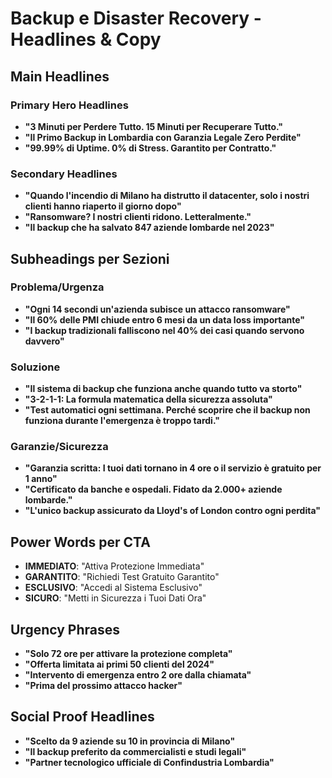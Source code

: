 # Backup e Disaster Recovery - Headlines & Copy

## Main Headlines

### Primary Hero Headlines
- **"3 Minuti per Perdere Tutto. 15 Minuti per Recuperare Tutto."**
- **"Il Primo Backup in Lombardia con Garanzia Legale Zero Perdite"**
- **"99.99% di Uptime. 0% di Stress. Garantito per Contratto."**

### Secondary Headlines
- **"Quando l'incendio di Milano ha distrutto il datacenter, solo i nostri clienti hanno riaperto il giorno dopo"**
- **"Ransomware? I nostri clienti ridono. Letteralmente."**
- **"Il backup che ha salvato 847 aziende lombarde nel 2023"**

## Subheadings per Sezioni

### Problema/Urgenza
- **"Ogni 14 secondi un'azienda subisce un attacco ransomware"**
- **"Il 60% delle PMI chiude entro 6 mesi da un data loss importante"**
- **"I backup tradizionali falliscono nel 40% dei casi quando servono davvero"**

### Soluzione
- **"Il sistema di backup che funziona anche quando tutto va storto"**
- **"3-2-1-1: La formula matematica della sicurezza assoluta"**
- **"Test automatici ogni settimana. Perché scoprire che il backup non funziona durante l'emergenza è troppo tardi."**

### Garanzie/Sicurezza
- **"Garanzia scritta: I tuoi dati tornano in 4 ore o il servizio è gratuito per 1 anno"**
- **"Certificato da banche e ospedali. Fidato da 2.000+ aziende lombarde."**
- **"L'unico backup assicurato da Lloyd's of London contro ogni perdita"**

## Power Words per CTA
- **IMMEDIATO**: "Attiva Protezione Immediata"
- **GARANTITO**: "Richiedi Test Gratuito Garantito"
- **ESCLUSIVO**: "Accedi al Sistema Esclusivo"
- **SICURO**: "Metti in Sicurezza i Tuoi Dati Ora"

## Urgency Phrases
- **"Solo 72 ore per attivare la protezione completa"**
- **"Offerta limitata ai primi 50 clienti del 2024"**
- **"Intervento di emergenza entro 2 ore dalla chiamata"**
- **"Prima del prossimo attacco hacker"**

## Social Proof Headlines
- **"Scelto da 9 aziende su 10 in provincia di Milano"**
- **"Il backup preferito da commercialisti e studi legali"**
- **"Partner tecnologico ufficiale di Confindustria Lombardia"**